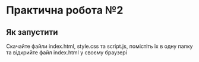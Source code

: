 # Практична робота №2
## Як запустити
Скачайте файли index.html, style.css та script.js, помістіть їх в одну папку та відкрийте файл index.html у своєму браузері